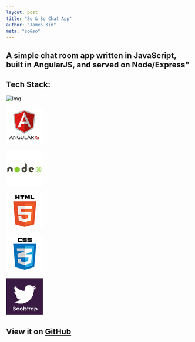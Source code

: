 ```yaml
---
layout: post
title: "So & So Chat App"
author: "James Kim"
meta: "so&so"
---
```

## A simple chat room app written in JavaScript, built in AngularJS, and served on Node/Express"

## Tech Stack:


<section id="service">
<div class="section-title">
</div>
<div id="skills">
<div>
<img src="{{site.baseurl}}/img/tech/javascript_100.png" alt="Img">
<p></p>
</div>
<div>
<img src="img/tech/angular_100.png" alt="Img">
<p></p>
</div>
<div>
<img src="img/tech/node_100.png" alt="Img">
<p></p>
</div>
<div>
<img src="img/tech/html5_100.png" alt="Img">
<p></p>
</div>
<div>
<img src="img/tech/css3_100.png" alt="Img">
<p></p>
</div>
<div>
<img src="img/tech/bootstrap_100.png" alt="Img">
<p></p>
</div>
</div>
</section>

## View it on [GitHub](https://github.com/jimmy-james/so-and-so)
